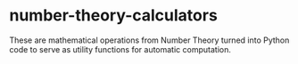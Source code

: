 # number-theory-calculators

These are mathematical operations from Number Theory turned into Python code to serve as utility functions for automatic computation.
